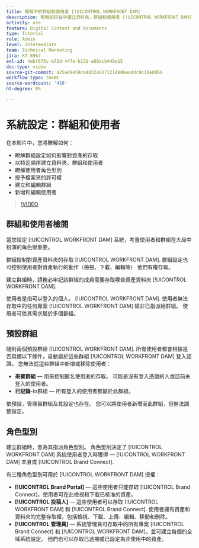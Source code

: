 ```yaml
---
title: 瞭解中的群組和使用者 [!UICONTROL WORKFRONT DAM]
description: 瞭解如何在中建立資料夾、群組和使用者 [!UICONTROL WORKFRONT DAM]. 瞭解使用者角色型別並授予檔案夾許可權。
activity: use
feature: Digital Content and Documents
type: Tutorial
role: Admin
level: Intermediate
team: Technical Marketing
jira: KT-8967
exl-id: 4ebf675c-b72d-447e-b131-a89acb449e15
doc-type: video
source-git-commit: a25a49e59ca483246271214886ea4dc9c10e8d66
workflow-type: tm+mt
source-wordcount: '416'
ht-degree: 0%

---
```


# 系統設定：群組和使用者

在本影片中，您將瞭解如何：

* 瞭解群組設定如何影響對資產的存取
* 以特定順序建立資料夾、群組和使用者
* 瞭解使用者角色型別
* 授予檔案夾的許可權
* 建立和編輯群組
* 新增和編輯使用者

>[!VIDEO](https://video.tv.adobe.com/v/335230/?quality=12&learn=on)

## 群組和使用者檢閱

當您設定 [!UICONTROL WORKFRONT DAM] 系統，考量使用者和群組在大局中扮演的角色很重要。

群組控制對資產資料夾的存取 [!UICONTROL WORKFRONT DAM]. 群組設定也可控制使用者對資產執行的動作（檢視、下載、編輯等） 他們有權存取。

建立群組時，請務必牢記該群組的成員需要存取哪些資產資料夾 [!UICONTROL WORKFRONT DAM].

使用者是指可以登入的個人。 [!UICONTROL WORKFRONT DAM]. 使用者無法存取中的任何專案 [!UICONTROL WORKFRONT DAM] 除非已指派給群組。 使用者可依其需求屬於多個群組。

## 預設群組

隨附兩個預設群組 [!UICONTROL WORKFRONT DAM]. 所有使用者都會根據是否具備以下條件，自動屬於這些群組 [!UICONTROL WORKFRONT DAM] 登入認證。 您無法從這些群組中新增或移除使用者：

* **來賓群組** — 用來控制匿名使用者的存取。 可能是沒有登入憑證的人或目前未登入的使用者。
* **已記錄**-In群組 — 所有登入的使用者都屬於此群組。

依預設，管理員群組及其設定也存在。 您可以將使用者新增至此群組，但無法調整設定。

## 角色型別

建立群組時，會為其指派角色型別。 角色型別決定了 [!UICONTROL WORKFRONT DAM] 系統使用者登入時獲得 —  [!UICONTROL WORKFRONT DAM] 本身或 [!UICONTROL Brand Connect].

有三種角色型別可用於 [!UICONTROL WORKFRONT DAM] 授權：

* **[!UICONTROL Brand Portal]** — 這些使用者只能存取 [!UICONTROL Brand Connect]，使用者可在此檢視和下載已核准的資產。
* **[!UICONTROL 投稿人]** — 這些使用者可以存取 [!UICONTROL WORKFRONT DAM] 和 [!UICONTROL Brand Connect]. 使用者擁有資產和資料夾的完整存取權，包括檢視、下載、上傳、編輯、移動和刪除。
* **[!UICONTROL 管理員]** — 系統管理員可存取中的所有專案 [!UICONTROL Brand Connect] 和 [!UICONTROL WORKFRONT DAM]，並可建立每個的全域系統設定。 他們也可以存取已過期或已設定為非使用中的資產。

<!-- 
Learn more graphic & documentation article link, below
* Understanding the difference between Workfront licenses and Workfront DAM role types
* -->
